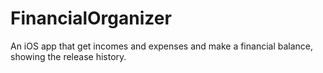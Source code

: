 # FinancialOrganizer
An iOS app that get incomes and expenses and make a financial balance, showing the release history.
